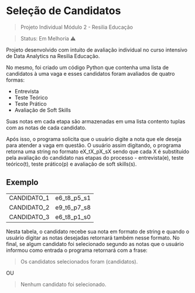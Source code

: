 <h1>Seleção de Candidatos</h1>

> Projeto Individual Módulo 2 - Resilia Educação

> Status: Em Melhoria ⚠️


Projeto desenvolvido com intuito de avaliação individual no curso intensivo de Data Analytics na Resilia Educação.

No mesmo, foi criado um código Python que contenha uma lista de candidatos à uma vaga e esses candidatos foram avaliados de quatro formas:

+ Entrevista
+ Teste Teórico
+ Teste Prático
+ Avaliação de Soft Skills

Suas notas em cada etapa são armazenadas em uma lista contento tuplas com as notas de cada candidato.

Após isso, o programa solicita que o usuário digite a nota que ele deseja para atender a vaga em questão. O usuário assim digitando, o programa retorna uma string no formato eX_tX_pX_sX sendo que cada X é substituído pela avaliação do candidato nas etapas do processo - entrevista(e), teste teórico(t), teste prático(p) e avaliação de soft skills(s).

## Exemplo

<table>
  <tr></tr>
    <td>CANDIDATO_1</td><td>e6_t8_p5_s1</td>
  <tr></tr>
  <tr></tr>
    <td>CANDIDATO_2</td><td>e9_t6_p7_s8</td>
  <tr></tr>
    <tr></tr>
    <td>CANDIDATO_3</td><td>e6_t8_p1_s0</td>
  <tr></tr>
</table>

Nesta tabela, o candidato recebe sua nota em formato de string e quando o usuário digitar as notas desejadas retornará também nesse formato. No final, se algum candidato foi selecionado segundo as notas que o usuário informou como entrada o programa retornará com a frase:
> Os candidatos selecionados foram (candidatos).

OU

> Nenhum candidato foi selecionado.
